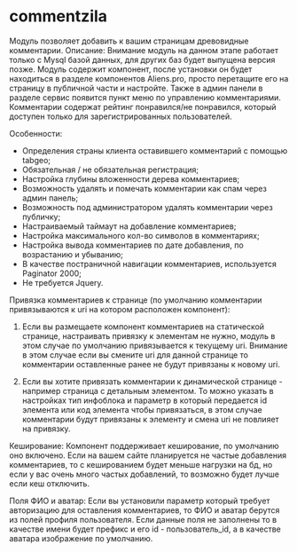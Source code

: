 # commentzila
Модуль позволяет добавить к вашим страницам древовидные комментарии.
Описание:
Внимание модуль на данном этапе работает только с Mysql базой данных, для других баз будет выпущена версия позже.
Модуль содержит компонент, после установки он будет находиться в разделе компонентов Aliens.pro, просто перетащите его на страницу в публичной части и настройте.
Также в админ панели в разделе сервис появится пункт меню по управлению комментариями.
Комментарии содержат рейтинг понравился/не понравился, который доступен только для зарегистрированных пользователей.

Особенности:
- Определения страны клиента оставившего комментарий c помощью tabgeo;
- Обязательная / не обязательная регистрация;
- Настройка глубины вложенности дерева комментариев;
- Возможность удалять и помечать комментарии как спам через админ панель;
- Возможность под администратором удалять комментарии через публичку;
- Настраиваемый таймаут на добавление комментариев;
- Настройка максимального кол-во символов в комментариях;
- Настройка вывода комментариев по дате добавления, по возрастанию и убыванию;
- В качестве постраничной навигации комментариев, используется Paginator 2000;
- Не требуется Jquery.

Привязка комментариев к странице (по умолчанию комментарии привязываются к uri на котором расположен компонент):

1) Если вы размещаете компонент комментариев на статической странице, настраивать привязку к элементам не нужно, модуль в этом случае по умолчанию привязывается к текущему uri. Внимание в этом случае если вы смените uri для данной странице то комментарии оставленные ранее не будут привязаны к новому uri.

2) Если вы хотите привязать комментарии к динамической странице - например страница с детальным элементом. То можно указать в настройках тип инфоблока и параметр в который передается id элемента или код элемента чтобы привязаться, в этом случае комментарии будут привязаны к элементу и смена uri не повлияет на привязку.

Кеширование:
Компонент поддерживает кеширование, по умолчанию оно включено. Если на вашем сайте планируется не частые добавления комментариев, то с кешированием будет меньше нагрузки на бд, но если у вас очень много частых добавлений, то возможно будет лучше если кеш отключить.

Поля ФИО и аватар:
Если вы установили параметр который требует авторизацию для оставления комментариев, то ФИО и аватар берутся из полей профиля пользователя. Если данные поля не заполнены то в качестве имени будет префикс и его id - пользователь_id, а в качестве аватара изображение по умолчанию.
